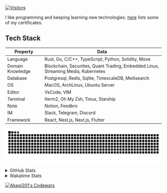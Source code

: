 <!-- markdownlint-disable MD041 MD010 MD033 -->
[![Visitors](https://api.visitorbadge.io/api/daily?path=Akagi201%2FAkagi201&label=Visitors%20Today&countColor=%2337d67a)](https://visitorbadge.io/status?path=Akagi201%2FAkagi201)

I like programming and keeping learning new technologies. [here](https://github.com/Akagi201/blockchain) lists some of my certificates.

## Tech Stack

| Property         	| Data                                                                               	|
|------------------	|------------------------------------------------------------------------------------	|
| Language         	| Rust, Go, C/C++, TypeScript, Python, Solidity, Move                                 |
| Domain Knowledge 	| Blockchain, Securities, Quant Trading, Embedded Linux, Streaming Media, Kubernetes 	|
| Database         	| Postgresql, Redis, Sqlite, TimescaleDB, Meilisearch                                 |
| OS               	| MacOS, ArchLinux, Ubuntu Server                                                     |
| Editor           	| VsCode, VIM                                                                        	|
| Terminal          | Iterm2, Oh My Zsh, Tmux, Starship                                                   |
| Note             	| Notion, Feedbro                                                                    	|
| IM               	| Slack, Telegram, Discord                                                            |
| Framework         | React, Nest.js, Next.js, Flutter                                                   	|

[![github contribution grid snake animation](https://raw.githubusercontent.com/Akagi201/Akagi201/output/github-contribution-grid-snake.svg#gh-light-mode-only)](https://github.com/Akagi201)

<details>
<summary>GitHub Stats</summary>
  <a href="https://github.com/Akagi201"><img alt="Profile Detail" src="https://raw.githubusercontent.com/Akagi201/Akagi201/master/profile-summary-card-output/dracula/0-profile-details.svg" /></a>
  <a href="https://github.com/Akagi201"><img alt="Github Stats" src="https://raw.githubusercontent.com/Akagi201/Akagi201/master/profile-summary-card-output/dracula/3-stats.svg" /></a>
  <a href="https://github.com/Akagi201"><img alt="Lang By Commits" src="https://raw.githubusercontent.com/Akagi201/Akagi201/master/profile-summary-card-output/dracula/2-most-commit-language.svg" /></a>
</details>

<details>
<summary>Wakatime Stats</summary>
<br>

<!--START_SECTION:waka-->

```txt
From: 02 January 2024 - To: 09 January 2024

Total Time: 37 hrs 49 mins

Other        25 hrs 54 mins  █████████████████░░░░░░░░   68.49 %
Rust         6 hrs 30 mins   ████▒░░░░░░░░░░░░░░░░░░░░   17.19 %
sh           3 hrs 18 mins   ██▒░░░░░░░░░░░░░░░░░░░░░░   08.74 %
Markdown     34 mins         ▒░░░░░░░░░░░░░░░░░░░░░░░░   01.54 %
TOML         33 mins         ▒░░░░░░░░░░░░░░░░░░░░░░░░   01.46 %
Python       25 mins         ▒░░░░░░░░░░░░░░░░░░░░░░░░   01.11 %
TypeScript   13 mins         ░░░░░░░░░░░░░░░░░░░░░░░░░   00.61 %
JSON         8 mins          ░░░░░░░░░░░░░░░░░░░░░░░░░   00.39 %
Dart         4 mins          ░░░░░░░░░░░░░░░░░░░░░░░░░   00.20 %
YAML         3 mins          ░░░░░░░░░░░░░░░░░░░░░░░░░   00.14 %
```

<!--END_SECTION:waka-->

</details>

<a href="https://www.codewars.com/users/Akagi201"><img alt="Akagi201's Codewars" src="https://www.codewars.com/users/Akagi201/badges/small"></a>
